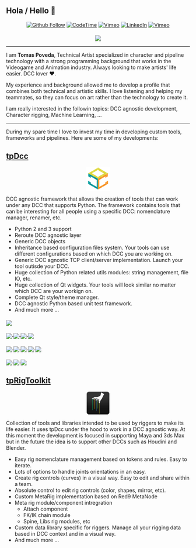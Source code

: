 ## Hola / Hello 👋

<p align="center">
<a href="https://github.com/tpoveda">
<img src="https://img.shields.io/github/followers/tpoveda?label=Follow&style=social" alt="Github Follow"/></a> 
<a href="https://codetime.datreks.com">
<img src="https://img.shields.io/endpoint?style=social&url=https://codetime-api.datreks.com/badge/813" alt="CodeTime"/></a> 
<a href="https://github.com/tpoveda">
<img src="https://visitor-badge.glitch.me/badge?page_id=tomaspovedaretamosa" alt="Vimeo" /></a>
<a href="https://www.linkedin.com/in/tomas-poveda-retamosa-143b348b/">
<img src="https://img.shields.io/badge/-LinkedIn-%233781da?&logo=Linkedin&logoColor=white&link=https://www.linkedin.com/in/tomas-poveda-retamosa-143b348b/" alt="LinkedIn"/></a> 
<a href="https://vimeo.com/user7167738">
<img src="https://img.shields.io/badge/%20-Vimeo-blue?logo=Vimeo&logoColor=white&link=https://vimeo.com/user7167738" alt="Vimeo" /></a>
</p>

<p align="center">
<img align="middle" src="https://github-readme-stats.vercel.app/api/?username=tpoveda&show_icons=true&title_color=3380C4&icon_color=3380C4&text_color=edf2f7&bg_color=151515"/>
</p>

<hr>

I am **Tomas Poveda**, Technical Artist specialized in character and pipeline technology with a strong programming background that works in the Videogame and Animation industry. Always looking to make artists' life easier. DCC lover :heart:.

My experience and background allowed me to develop a profile that combines both technical and artistic skills. I love listening and helping my teammates, so they can focus on art rather than the technology to create it.

I am really interested in the followin topics: DCC agnostic development, Character rigging, Machine Learning, ...

<hr>

During my spare time I love to invest my time in developing custom tools, frameworks and pipelines. Here are some of my developments:


## [tpDcc](https://github.com/tpDcc)

<p align="center">
<img align="middle" width="64" height="64" src="https://github.com/tpDcc/tpDcc-libs-resources/blob/main/tpDcc/libs/resources/icons/default/tpdcc.png"/>
</p>

DCC agnostic framework that allows the creation of tools that can work under any DCC that supports Python. The framework contains tools that can be interesting for all people using a specific DCC: nomenclature manager, renamer, etc.

* Python 2 and 3 support
* Reroute DCC agnostic layer
* Generic DCC objects
* Inheritance based configuration files system. Your tools can use different configurations based on which DCC you are working on.
* Generic DCC agnostic TCP client/server implementation. Launch your tool outisde your DCC.
* Huge collection of Python related utils modules: string management, file IO, etc.
* Huge collection of Qt widgets. Your tools will look similar no matter which DCC are your workign on.
* Complete Qt style/theme manager.
* DCC agnostic Python based unit test framework.
* And much more ...

<p>
<a href="https://github.com/tpDcc/tpDcc-core">
  <img align="middle" src="https://github-readme-stats.vercel.app/api/pin/?username=tpDcc&repo=tpDcc-core&show_icons=true&title_color=3380C4&icon_color=3380C4&text_color=edf2f7&bg_color=151515" />
</a>
</p>

<p>
<a href="https://github.com/tpDcc/tpDcc-libs-python">
  <img align="middle" src="https://github-readme-stats.vercel.app/api/pin/?username=tpDcc&repo=tpDcc-libs-python&show_icons=true&title_color=3380C4&icon_color=3380C4&text_color=edf2f7&bg_color=151515" />
</a>
<a href="https://github.com/tpDcc/tpDcc-libs-qt">
  <img align="middle" src="https://github-readme-stats.vercel.app/api/pin/?username=tpDcc&repo=tpDcc-libs-qt&show_icons=true&title_color=3380C4&icon_color=3380C4&text_color=edf2f7&bg_color=151515" />
</a>
<a href="https://github.com/tpDcc/tpDcc-libs-nameit">
  <img align="middle" src="https://github-readme-stats.vercel.app/api/pin/?username=tpDcc&repo=tpDcc-libs-nameit&show_icons=true&title_color=3380C4&icon_color=3380C4&text_color=edf2f7&bg_color=151515" />
</a>
<a href="https://github.com/tpDcc/tpDcc-libs-unittests">
  <img align="middle" src="https://github-readme-stats.vercel.app/api/pin/?username=tpDcc&repo=tpDcc-libs-unittests&show_icons=true&title_color=3380C4&icon_color=3380C4&text_color=edf2f7&bg_color=151515" />
</a>
</p>

<p>
<a href="https://github.com/tpDcc/tpDcc-dccs-maya">
  <img align="middle" src="https://github-readme-stats.vercel.app/api/pin/?username=tpDcc&repo=tpDcc-dccs-maya&show_icons=true&title_color=3380C4&icon_color=3380C4&text_color=edf2f7&bg_color=151515" />
</a>
<a href="https://github.com/tpDcc/tpDcc-dccs-max">
  <img align="middle" src="https://github-readme-stats.vercel.app/api/pin/?username=tpDcc&repo=tpDcc-dccs-max&show_icons=true&title_color=3380C4&icon_color=3380C4&text_color=edf2f7&bg_color=151515" />
</a>
<a href="https://github.com/tpDcc/tpDcc-dccs-mobu">
  <img align="middle" src="https://github-readme-stats.vercel.app/api/pin/?username=tpDcc&repo=tpDcc-dccs-mobu&show_icons=true&title_color=3380C4&icon_color=3380C4&text_color=edf2f7&bg_color=151515" />
</a>
<a href="https://github.com/tpDcc/tpDcc-dccs-unreal">
  <img align="middle" src="https://github-readme-stats.vercel.app/api/pin/?username=tpDcc&repo=tpDcc-dccs-unreal&show_icons=true&title_color=3380C4&icon_color=3380C4&text_color=edf2f7&bg_color=151515" />
</a>
<a href="https://github.com/tpDcc/tpDcc-dccs-houdini">
  <img align="middle" src="https://github-readme-stats.vercel.app/api/pin/?username=tpDcc&repo=tpDcc-dccs-houdini&show_icons=true&title_color=3380C4&icon_color=3380C4&text_color=edf2f7&bg_color=151515" />
</a>
</p>

<p>
<a href="https://github.com/tpDcc/tpDcc-tools-nameit">
  <img align="middle" src="https://github-readme-stats.vercel.app/api/pin/?username=tpDcc&repo=tpDcc-tools-nameit&show_icons=true&title_color=3380C4&icon_color=3380C4&text_color=edf2f7&bg_color=151515" />
</a>
<a href="https://github.com/tpDcc/tpDcc-tools-renamer">
  <img align="middle" src="https://github-readme-stats.vercel.app/api/pin/?username=tpDcc&repo=tpDcc-tools-renamer&show_icons=true&title_color=3380C4&icon_color=3380C4&text_color=edf2f7&bg_color=151515" />
</a>
<a href="https://github.com/tpDcc/tpDcc-tools-scripteditor">
  <img align="middle" src="https://github-readme-stats.vercel.app/api/pin/?username=tpDcc&repo=tpDcc-tools-scripteditor&show_icons=true&title_color=3380C4&icon_color=3380C4&text_color=edf2f7&bg_color=151515" />
</a>
</p>


## [tpRigToolkit](https://github.com/tpRigToolkit)

<p align="center">
<img align="middle" width="64" height="64" src="https://github.com/tpRigToolkit/tpRigToolkit-core/blob/master/tpRigToolkit/resources/icons/default/tprigtoolkit.png"/>
</p>

Collection of tools and libraries intended to be used by riggers to make its life easier. It uses tpDcc under the hood to work in a DCC agnostic way. At this moment the development is focused in supporting Maya and 3ds Max but in the future the idea is to support other DCCs such as Houdini and Blender.

* Easy rig nomenclature management based on tokens and rules. Easy to iterate.
* Lots of options to handle joints orientations in an easy.
* Create rig controls (curves) in a visual way. Easy to edit and share within a team.
* Absolute control to edit rig controls (color, shapes, mirror, etc).
* Custom MetaRig implementation based on Red9 MetaNode
* Meta rig module/component intregration
  * Attach component
  * FK/IK chain module
  * Spine, Libs rig modules, etc
* Custom data library specific for riggers. Manage all your rigging data based in DCC context and in a visual way.
* And much more ...

<!--
**tpoveda/tpoveda** is a ✨ _special_ ✨ repository because its `README.md` (this file) appears on your GitHub profile.

Here are some ideas to get you started:

- 🔭 I’m currently working on ...
- 🌱 I’m currently learning ...
- 👯 I’m looking to collaborate on ...
- 🤔 I’m looking for help with ...
- 💬 Ask me about ...
- 📫 How to reach me: ...
- 😄 Pronouns: ...
- ⚡ Fun fact: ...
-->
